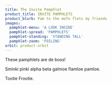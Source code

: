 ```yaml
---
title: The Invite Pamphlet
product_title: INVITE PAMPHLETS
product_blurb: Pam to the mofo flets my friends
images: 
  pamphlet-menu: 'A LOOK INSIDE'
  pamphlet-spread: 'PAMPHLETS'
  pamphlet-standing: 'STANDING TALL'
  pamphlet-zoom: 'FOILING'
orbit: product-orbit
---
```


These pamphlets are de boss! 

Sminki pinki alpha beta galmoe flamloe pamloe.

Tootie Frootie.
